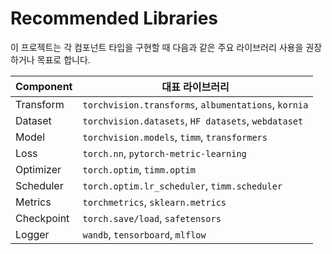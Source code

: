 # Recommended Libraries

이 프로젝트는 각 컴포넌트 타입을 구현할 때 다음과 같은 주요 라이브러리 사용을 권장하거나 목표로 합니다.

| Component  | 대표 라이브러리                                                          |
| ---------- | -------------------------------------------------------------------- |
| Transform  | `torchvision.transforms`, `albumentations`, `kornia`                 |
| Dataset    | `torchvision.datasets`, `HF datasets`, `webdataset`                  |
| Model      | `torchvision.models`, `timm`, `transformers`                         |
| Loss       | `torch.nn`, `pytorch‑metric‑learning`                                |
| Optimizer  | `torch.optim`, `timm.optim`                                          |
| Scheduler  | `torch.optim.lr_scheduler`, `timm.scheduler`                         |
| Metrics    | `torchmetrics`, `sklearn.metrics`                                    |
| Checkpoint | `torch.save/load`, `safetensors`                                     |
| Logger     | `wandb`, `tensorboard`, `mlflow`                                     |
